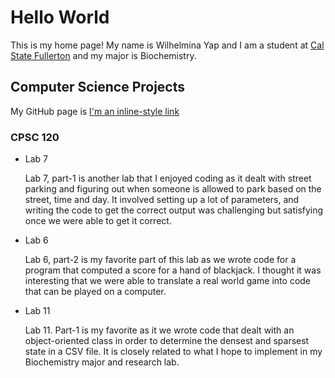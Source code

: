 # Hello World

This is my home page! My name is Wilhelmina Yap and I am a student at [Cal State Fullerton](http://www.fullerton.edu/) and my major is Biochemistry.

## Computer Science Projects

My GitHub page is [I'm an inline-style link](http://github.com/MinyayStudies.)

### CPSC 120

* Lab 7

    Lab 7, part-1 is another lab that I enjoyed coding as it dealt with street parking and figuring out when someone is allowed to park based on the street, time and day. It involved setting up a lot of parameters, and writing the code to get the correct output was challenging but satisfying once we were able to get it correct. 

* Lab 6

    Lab 6, part-2 is my favorite part of this lab as we wrote code for a program that computed a score for a hand of blackjack. I thought it was interesting that we were able to translate a real world game into code that can be played on a computer.

* Lab 11

    Lab 11. Part-1 is my favorite as it we wrote code that dealt with an object-oriented class in order to determine the densest and sparsest state in a CSV file. It is closely related to what I hope to implement in my Biochemistry major and research lab.

